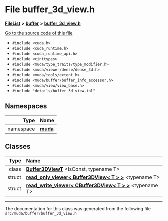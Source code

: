 

# File buffer\_3d\_view.h



[**FileList**](files.md) **>** [**buffer**](dir_9b44f68c181db0b11e9502e462454d05.md) **>** [**buffer\_3d\_view.h**](buffer__3d__view_8h.md)

[Go to the source code of this file](buffer__3d__view_8h_source.md)



* `#include <cuda.h>`
* `#include <cuda_runtime.h>`
* `#include <cuda_runtime_api.h>`
* `#include <cinttypes>`
* `#include <muda/type_traits/type_modifier.h>`
* `#include <muda/viewer/dense/dense_3d.h>`
* `#include <muda/tools/extent.h>`
* `#include <muda/buffer/buffer_info_accessor.h>`
* `#include <muda/view/view_base.h>`
* `#include "details/buffer_3d_view.inl"`













## Namespaces

| Type | Name |
| ---: | :--- |
| namespace | [**muda**](namespacemuda.md) <br> |


## Classes

| Type | Name |
| ---: | :--- |
| class | [**Buffer3DViewT**](classmuda_1_1_buffer3_d_view_t.md) &lt;IsConst, typename T&gt;<br> |
| struct | [**read\_only\_viewer&lt; Buffer3DView&lt; T &gt; &gt;**](structmuda_1_1read__only__viewer_3_01_buffer3_d_view_3_01_t_01_4_01_4.md) &lt;typename T&gt;<br> |
| struct | [**read\_write\_viewer&lt; CBuffer3DView&lt; T &gt; &gt;**](structmuda_1_1read__write__viewer_3_01_c_buffer3_d_view_3_01_t_01_4_01_4.md) &lt;typename T&gt;<br> |



















































------------------------------
The documentation for this class was generated from the following file `src/muda/buffer/buffer_3d_view.h`

